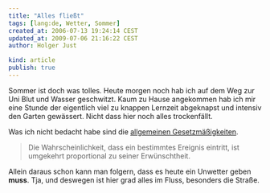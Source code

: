 ```yaml
---
title: "Alles fließt"
tags: [lang:de, Wetter, Sommer]
created_at: 2006-07-13 19:24:14 CEST
updated_at: 2009-07-06 21:16:22 CEST
author: Holger Just

kind: article
publish: true
---
```


Sommer ist doch was tolles. Heute morgen noch hab ich auf dem Weg zur Uni Blut und Wasser geschwitzt. Kaum zu Hause angekommen hab ich mir eine Stunde der eigentlich viel zu knappen Lernzeit abgeknapst und intensiv den Garten gewässert. Nicht dass hier noch alles trockenfällt.

Was ich nicht bedacht habe sind die [allgemeinen Gesetzmäßigkeiten](http://de.wikipedia.org/wiki/Murphys_Gesetz).

>Die Wahrscheinlichkeit, dass ein bestimmtes Ereignis eintritt, ist umgekehrt proportional zu seiner Erwünschtheit.

Allein daraus schon kann man folgern, dass es heute ein Unwetter geben **muss**. Tja, und deswegen ist hier grad alles im Fluss, besonders die Straße.